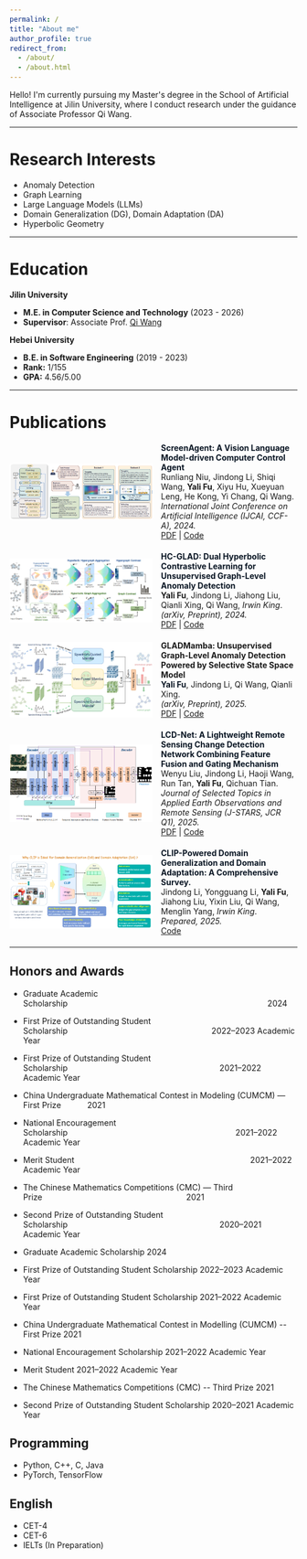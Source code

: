 ```yaml
---
permalink: /
title: "About me"
author_profile: true
redirect_from: 
  - /about/
  - /about.html
---
```


Hello! I'm currently pursuing my Master's degree in the School of Artificial Intelligence at Jilin University, where I conduct research under the guidance of Associate Professor Qi Wang. 

---

Research Interests
======
- Anomaly Detection
- Graph Learning
- Large Language Models (LLMs)
- Domain Generalization (DG), Domain Adaptation (DA)
- Hyperbolic Geometry


---

Education
======
**Jilin University**
- **M.E. in Computer Science and Technology**   (2023 - 2026)
- **Supervisor**: Associate Prof. [Qi Wang](http://sai.jlu.edu.cn/info/1094/3453.htm)

**Hebei University**
- **B.E. in Software Engineering**  (2019 - 2023)
- **Rank:** 1/155  
- **GPA:** 4.56/5.00

  
---



Publications
======

<div style="display: flex; align-items: center; gap: 15px;margin-bottom: 20px;">
  <img src="/images/ScreenAgent.png" alt="ScreenAgent" width="250">
  <div>
    <b style="color: #0A1624;">ScreenAgent: A Vision Language Model-driven Computer Control Agent</b><br>
    Runliang Niu, Jindong Li, Shiqi Wang, <b>Yali Fu</b>, Xiyu Hu, Xueyuan Leng, He Kong, Yi Chang, Qi Wang.<br>
    <i>International Joint Conference on Artificial Intelligence (IJCAI, CCF-A), 2024.</i><br>
    <a href="https://arxiv.org/pdf/2402.07945">PDF</a> | <a href="https://github.com/niuzaisheng/ScreenAgent">Code</a>
  </div>
</div>



<div style="display: flex; align-items: center; gap: 15px; margin-bottom: 20px;">
  <img src="/images/HC-GLAD.png" alt="HC-GLAD" width="250">
  <div>
    <b style="color: #0A1624;">HC-GLAD: Dual Hyperbolic Contrastive Learning for Unsupervised Graph-Level Anomaly Detection</b><br>
    <b>Yali Fu</b>, Jindong Li, Jiahong Liu, Qianli Xing, Qi Wang, <i>Irwin King</i>.<br>
    <i>(arXiv, Preprint), 2024.</i><br>
    <a href="https://arxiv.org/pdf/2407.02057">PDF</a> | <a href="https://github.com/Yali-Fu/HC-GLAD">Code</a>
  </div>
</div>



<div style="display: flex; align-items: center; gap: 15px; margin-bottom: 20px;">
  <img src="/images/GLADMamba.png" alt="GLADMamba" width="250">
  <div>
    <b>GLADMamba: Unsupervised Graph-Level Anomaly Detection Powered by Selective State Space Model</b><br>
    <b style="color: #0A1624;">Yali Fu</b>, Jindong Li, Qi Wang, Qianli Xing.<br>
    <i>(arXiv, Preprint), 2025.</i><br>
    <a href="https://arxiv.org/pdf/2503.17903">PDF</a> | <a href="https://github.com/Yali-Fu/GLADMamba">Code</a>
  </div>
</div>



<div style="display: flex; align-items: center; gap: 15px; margin-bottom: 20px;">
  <img src="/images/LCD-NET.png" alt="LCD-Net" width="250">
  <div>
    <b style="color: #0A1624;">LCD-Net: A Lightweight Remote Sensing Change Detection Network Combining Feature Fusion and Gating Mechanism</b><br>
    Wenyu Liu, Jindong Li, Haoji Wang, Run Tan, <b>Yali Fu</b>, Qichuan Tian.<br>
    <i>Journal of Selected Topics in Applied Earth Observations and Remote Sensing (J-STARS, JCR Q1), 2025.</i><br>
    <a href="https://arxiv.org/pdf/2410.11580">PDF</a> | <a href="https://github.com/WenyuLiu6/LCD-Net">Code</a>
  </div>
</div>



<div style="display: flex; align-items: center; gap: 15px; margin-bottom: 20px;">
  <img src="/images/CLIP.png" alt="CLIP Survey" width="250">
  <div>
    <b style="color: #0A1624;">CLIP-Powered Domain Generalization and Domain Adaptation: A Comprehensive Survey.</b><br>
    Jindong Li, Yongguang Li, <b>Yali Fu</b>, Jiahong Liu, Yixin Liu, Qi Wang, Menglin Yang, <i>Irwin King</i>.<br>
    <i>Prepared, 2025.</i><br>
    <a href="https://github.com/jindongli-Ai/Survey_on_CLIP-Powered_Domain_Generalization_and_Adaptation">Code</a>
  </div>
</div>


---

Honors and Awards
------

- Graduate Academic Scholarship&emsp;&emsp;&emsp;&emsp;&emsp;&emsp;&emsp;&emsp;&emsp;&emsp;&emsp;&emsp;&emsp;&emsp;&emsp;&emsp;&emsp;&emsp;&emsp;&emsp;&emsp;&emsp;&emsp;&emsp;&emsp;2024
- First Prize of Outstanding Student Scholarship&emsp;&emsp;&emsp;&emsp;&emsp;&emsp;&emsp;&emsp;&emsp;&emsp;&emsp;&emsp;&emsp;&emsp;&emsp;&emsp;&emsp;&emsp;2022–2023 Academic Year
- First Prize of Outstanding Student Scholarship&emsp;&emsp;&emsp;&emsp;&emsp;&emsp;&emsp;&emsp;&emsp;&emsp;&emsp;&emsp;&emsp;&emsp;&emsp;&emsp;&emsp;&emsp;&emsp;2021–2022 Academic Year
- China Undergraduate Mathematical Contest in Modeling (CUMCM) — First Prize &emsp;&emsp;&emsp;2021
- National Encouragement Scholarship&emsp;&emsp;&emsp;&emsp;&emsp;&emsp;&emsp;&emsp;&emsp;&emsp;&emsp;&emsp;&emsp;&emsp;&emsp;&emsp;&emsp;&emsp;&emsp;&emsp;&emsp;2021–2022 Academic Year
- Merit Student&emsp;&emsp;&emsp;&emsp;&emsp;&emsp;&emsp;&emsp;&emsp;&emsp;&emsp;&emsp;&emsp;&emsp;&emsp;&emsp;&emsp;&emsp;&emsp;&emsp;&emsp;&emsp;2021–2022 Academic Year
- The Chinese Mathematics Competitions (CMC) — Third Prize&emsp;&emsp;&emsp;&emsp;&emsp;&emsp;&emsp;&emsp;&emsp;&emsp;&emsp;&emsp;&emsp;&emsp;&emsp;&emsp;&emsp;&emsp;2021
- Second Prize of Outstanding Student Scholarship&emsp;&emsp;&emsp;&emsp;&emsp;&emsp;&emsp;&emsp;&emsp;&emsp;&emsp;&emsp;&emsp;&emsp;&emsp;&emsp;&emsp;&emsp;&emsp;2020–2021 Academic Year

- Graduate Academic Scholarship                                                      2024
- First Prize of Outstanding Student Scholarship                                     2022–2023 Academic Year
- First Prize of Outstanding Student Scholarship                                     2021–2022 Academic Year
- China Undergraduate Mathematical Contest in Modelling (CUMCM) -- First Prize      2021
- National Encouragement Scholarship 2021–2022 Academic Year
- Merit Student 2021–2022 Academic Year
- The Chinese Mathematics Competitions (CMC) -- Third Prize  2021
- Second Prize of Outstanding Student Scholarship     2020–2021 Academic Year



Programming 
------
- Python, C++, C, Java
- PyTorch, TensorFlow

English
------

- CET-4
- CET-6
- IELTs (In Preparation)
